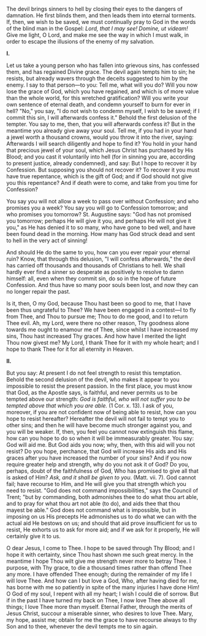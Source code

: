 
The devil brings sinners to hell by closing their eyes to the dangers of damnation. He first blinds them, and then leads them into eternal torments. If, then, we wish to be saved, we must continually pray to God in the words of the blind man in the Gospel: *Lord, that I may see! Domine, ut videam!* Give me light, O Lord, and make me see the way in which I must walk, in order to escape the illusions of the enemy of my salvation.

**I\.**

Let us take a young person who has fallen into grievous sins, has confessed them, and has regained Divine grace. The devil again tempts him to sin; he resists, but already wavers through the deceits suggested to him by the enemy. I say to that person—to you: Tell me, what will you do? Will you now lose the grace of God, which you have regained, and which is of more value than the whole world, for this wretched gratification? Will you write your own sentence of eternal death, and condemn yourself to burn for ever in hell? \"No,\" you say, \"I do not wish to condemn myself, I wish to be saved; if I commit this sin, I will afterwards confess it.\" Behold the first delusion of the tempter. You say to me, then, that you will afterwards confess it? But in the meantime you already give away your soul. Tell me, if you had in your hand a jewel worth a thousand crowns, would you throw it into the river, saying: Afterwards I will search diligently and hope to find it? You hold in your hand that precious jewel of your soul, which Jesus Christ has purchased by His Blood; and you cast it voluntarily into hell (for in sinning you are, according to present justice, already condemned), and say: But I hope to recover it by Confession. But supposing you should not recover it? To recover it you must have true repentance, which is the gift of God; and if God should not give you this repentance? And if death were to come, and take from you time for Confession?

You say you will not allow a week to pass over without Confession; and who promises you a week? You say you will go to Confession tomorrow; and who promises you tomorrow? St. Augustine says: \"God has not promised you tomorrow; perhaps He will give it you, and perhaps He will not give it you,\" as He has denied it to so many, who have gone to bed well, and have been found dead in the morning. How many has God struck dead and sent to hell in the very act of sinning!

And should He do the same to you, how can you ever repair your eternal ruin? Know, that through this delusion, \"I will confess afterwards,\" the devil has carried off thousands and thousands of Christians to hell. We shall hardly ever find a sinner so desperate as positively to resolve to damn himself: all, even when they commit sin, do so in the hope of future Confession. And thus have so many poor souls been lost, and now they can no longer repair the past.

Is it, then, O my God, because Thou hast been so good to me, that I have been thus ungrateful to Thee? We have been engaged in a contest—I to fly from Thee, and Thou to pursue me; Thou to do me good, and I to return Thee evil. Ah, my Lord, were there no other reason, Thy goodness alone towards me ought to enamour me of Thee, since whilst I have increased my sins, Thou hast increased Thy graces. And how have I merited the light Thou now givest me? My Lord, I thank Thee for it with my whole heart; and I hope to thank Thee for it for all eternity in Heaven.

**II\.**

But you say: At present I do not feel strength to resist this temptation. Behold the second delusion of the devil, who makes it appear to you impossible to resist the present passion. In the first place, you must know that God, as the Apostle says, is faithful, and never permits us to be tempted above our strength: *God is faithful, who will not suffer you to be tempted above that which you are able.* (1 Cor. x. 13). I ask of you, moreover, if you are not confident now of being able to resist, how can you hope to resist hereafter? Hereafter the devil will not fail to tempt you to other sins; and then he will have become much stronger against you, and you will be weaker. If, then, you feel you cannot now extinguish this flame, how can you hope to do so when it will be immeasurably greater. You say: God will aid me. But God aids you now; why, then, with this aid will you not resist? Do you hope, perchance, that God will increase His aids and His graces after you have increased the number of your sins? And if you now require greater help and strength, why do you not ask it of God? Do you, perhaps, doubt of the faithfulness of God, Who has promised to give all that is asked of Him? *Ask, and it shall be given to you*. (Matt. vii. 7). God cannot fail; have recourse to Him, and He will give you that strength which you need to resist. \"God does not command impossibilities,\" says the Council of Trent; \"but by commanding, both admonishes thee to do what thou art able, and to pray for what thou art not able (to do), and aids thee that thou mayest be able.\" God does not command what is impossible, but in imposing on us His precepts He admonishes us to do what we can with the actual aid He bestows on us; and should that aid prove insufficient for us to resist, He exhorts us to ask for more aid; and if we ask for it properly, He will certainly give it to us.

O dear Jesus, I come to Thee. I hope to be saved through Thy Blood; and I hope it with certainty, since Thou hast shown me such great mercy. In the meantime I hope Thou wilt give me strength never more to betray Thee. I purpose, with Thy grace, to die a thousand times rather than offend Thee any more. I have offended Thee enough; during the remainder of my life I will love Thee. And how can I but love a God, Who, after having died for me, has borne with me so patiently in spite of the many injuries I have done Him! O God of my soul, I repent with all my heart; I wish I could die of sorrow. But if in the past I have turned my back on Thee, I now love Thee above all things; I love Thee more than myself. Eternal Father, through the merits of Jesus Christ, succour a miserable sinner, who desires to love Thee. Mary, my hope, assist me; obtain for me the grace to have recourse always to thy Son and to thee, whenever the devil tempts me to sin again.

